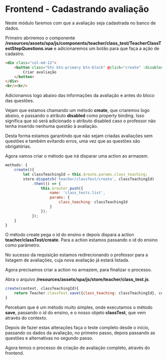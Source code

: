 # Frontend - Cadastrando avaliação

Neste módulo faremos com que a avaliação seja cadastrada no banco de dados.

Primeiro abriremos o componente **/resources/assets/spa/js/components/teacher/class_test/TeacherClassTestStepQuestions.vue** e adicionaremos um botão para que faça a ação de cadastro.

```html
<div class="col-md-12">
    <button class="btn btn-primary btn-block" @click="create" :disabled="!classTest.questions.length">
        Criar avaliação
    </button>
</div>
<br/><br/>  
```

Adicionamos logo abaixo das informações da avaliação e antes do bloco das questões.

Vejam que estamos chamando um método **create**, que criaremos logo abaixo, e passando o atributo **disabled** como property binding. Isso significa que só será adicionado o atributo disabled caso o professor não tenha inserido nenhuma questão à avaliação.

Desta forma estamos garantindo que não sejam criadas avaliações sem questões e também evitando erros, uma vez que as questões são obrigatórias.

Agora vamos criar o método que irá disparar uma action ao armazem.

```js
methods: {
    create(){
        let classTeachingId = this.$route.params.class_teaching;
        store.dispatch('teacher/classTest/create', classTeachingId)
            .then(() => {
                this.$router.push({
                    name: 'class_tests.list',
                    params: {
                        class_teaching: classTeachingId
                    }
                });
            });
    }
}
```

O método create pega o id do ensino e depois dispara a action **teacher/classTest/create**. Para a action estamos passando o id do ensino como parâmetro.

No sucesso da requisição estamos redirecionando o professor para a listagem de avaliações, cuja nova avaliação já estará listada.

Agora precisamos criar a action no armazem, para finalizar o processo.

Abra o arquivo **/resources/assets/spa/js/store/teacher/class_test.js**.

```js
create(context, classTeachingId){
    return Teacher.classTest.save({class_teaching: classTeachingId}, context.state.classTest);
}
```

Percebam que é um método muito simples, onde executamos o método **save**, passando o id do ensino, e o nosso objeto **classTest**, que vem através do contexto.

Depois de fazer estas alterações faça o teste completo desde o início, passando os dados da avaliação, no primeiro passo, depois passando as questões e alternativas no segundo passo.

Agora temos o processo de criação de avaliação completo, através do frontend.